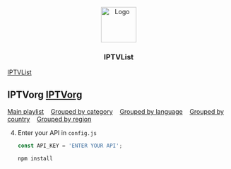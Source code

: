<!-- PROJECT LOGO -->
<br />
<div align="center">
  <a href="https://280b9f9b.github.io/IPTVList/">
    <img src="https://280b9f9b.github.io/IPTV/Resource/main.png" alt="Logo" width="80" height="80">
  </a>

<h3 align="center">IPTVList</h3>
</div>

[IPTVList](https://280b9f9b.github.io/IPTVList/)

<!-- GETTING STARTED -->
## IPTVorg [IPTVorg](https://github.com/iptv-org/iptv)

[Main playlist](https://280b9f9b.github.io/IPTVList/List/IPTVorg/Main%20playlist.html) &nbsp;&nbsp; [Grouped by category](https://280b9f9b.github.io/IPTVList/List/IPTVorg/Grouped%20by%20category.html) &nbsp;&nbsp; [Grouped by language](https://280b9f9b.github.io/IPTVList/List/IPTVorg/Grouped%20by%20language.html) &nbsp;&nbsp; [Grouped by country](https://280b9f9b.github.io/IPTVList/List/IPTVorg/Grouped%20by%20country.html) &nbsp;&nbsp; [Grouped by region](https://280b9f9b.github.io/IPTVList/List/IPTVorg/Grouped%20by%20region.html)



4. Enter your API in `config.js`
   ```js
   const API_KEY = 'ENTER YOUR API';
   ```
   
   ```sh
   npm install
   ```
